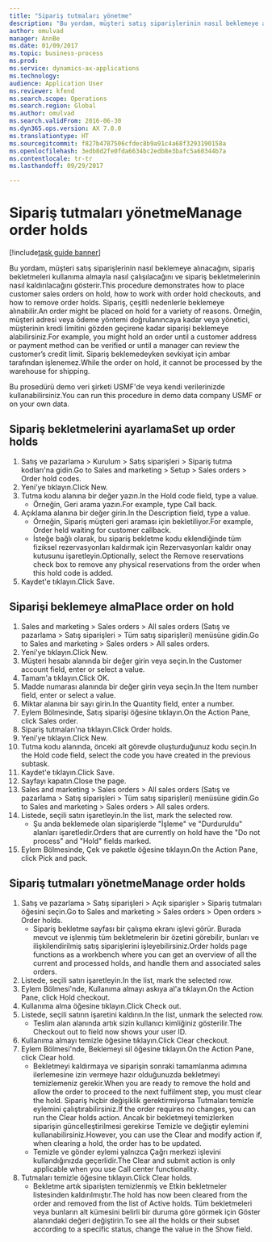 ```yaml
--- 
title: "Sipariş tutmaları yönetme"
description: "Bu yordam, müşteri satış siparişlerinin nasıl beklemeye alınacağını, sipariş bekletmeleri kullanıma almayla nasıl çalışılacağını ve sipariş bekletmelerinin nasıl kaldırılacağını gösterir."
author: omulvad
manager: AnnBe
ms.date: 01/09/2017
ms.topic: business-process
ms.prod: 
ms.service: dynamics-ax-applications
ms.technology: 
audience: Application User
ms.reviewer: kfend
ms.search.scope: Operations
ms.search.region: Global
ms.author: omulvad
ms.search.validFrom: 2016-06-30
ms.dyn365.ops.version: AX 7.0.0
ms.translationtype: HT
ms.sourcegitcommit: f827b4787506cfdec8b9a91c4a68f3293190158a
ms.openlocfilehash: 3edb8d2fe0fda6634bc2edb8e3bafc5a60344b7a
ms.contentlocale: tr-tr
ms.lasthandoff: 09/29/2017

---
```

# <a name="manage-order-holds"></a><span data-ttu-id="88b28-103">Sipariş tutmaları yönetme</span><span class="sxs-lookup"><span data-stu-id="88b28-103">Manage order holds</span></span>

[!include[task guide banner](../../includes/task-guide-banner.md)]

<span data-ttu-id="88b28-104">Bu yordam, müşteri satış siparişlerinin nasıl beklemeye alınacağını, sipariş bekletmeleri kullanıma almayla nasıl çalışılacağını ve sipariş bekletmelerinin nasıl kaldırılacağını gösterir.</span><span class="sxs-lookup"><span data-stu-id="88b28-104">This procedure demonstrates how to place customer sales orders on hold, how to work with order hold checkouts, and how to remove order holds.</span></span> <span data-ttu-id="88b28-105">Sipariş, çeşitli nedenlerle beklemeye alınabilir.</span><span class="sxs-lookup"><span data-stu-id="88b28-105">An order might be placed on hold for a variety of reasons.</span></span> <span data-ttu-id="88b28-106">Örneğin, müşteri adresi veya ödeme yöntemi doğrulanıncaya kadar veya yönetici, müşterinin kredi limitini gözden geçirene kadar siparişi beklemeye alabilirsiniz.</span><span class="sxs-lookup"><span data-stu-id="88b28-106">For example, you might hold an order until a customer address or payment method can be verified or until a manager can review the customer’s credit limit.</span></span> <span data-ttu-id="88b28-107">Sipariş beklemedeyken sevkiyat için ambar tarafından işlenemez.</span><span class="sxs-lookup"><span data-stu-id="88b28-107">While the order on hold, it cannot be processed by the warehouse for shipping.</span></span> 

<span data-ttu-id="88b28-108">Bu prosedürü demo veri şirketi USMF'de veya kendi verilerinizde kullanabilirsiniz.</span><span class="sxs-lookup"><span data-stu-id="88b28-108">You can run this procedure in demo data company USMF or on your own data.</span></span>


## <a name="set-up-order-holds"></a><span data-ttu-id="88b28-109">Sipariş bekletmelerini ayarlama</span><span class="sxs-lookup"><span data-stu-id="88b28-109">Set up order holds</span></span>
1. <span data-ttu-id="88b28-110">Satış ve pazarlama > Kurulum > Satış siparişleri > Sipariş tutma kodları'na gidin.</span><span class="sxs-lookup"><span data-stu-id="88b28-110">Go to Sales and marketing > Setup > Sales orders > Order hold codes.</span></span>
2. <span data-ttu-id="88b28-111">Yeni'ye tıklayın.</span><span class="sxs-lookup"><span data-stu-id="88b28-111">Click New.</span></span>
3. <span data-ttu-id="88b28-112">Tutma kodu alanına bir değer yazın.</span><span class="sxs-lookup"><span data-stu-id="88b28-112">In the Hold code field, type a value.</span></span>
    * <span data-ttu-id="88b28-113">Örneğin, Geri arama yazın.</span><span class="sxs-lookup"><span data-stu-id="88b28-113">For example, type Call back.</span></span>  
4. <span data-ttu-id="88b28-114">Açıklama alanına bir değer girin.</span><span class="sxs-lookup"><span data-stu-id="88b28-114">In the Description field, type a value.</span></span>
    * <span data-ttu-id="88b28-115">Örneğin, Sipariş müşteri geri araması için bekletiliyor.</span><span class="sxs-lookup"><span data-stu-id="88b28-115">For example, Order held waiting for customer callback.</span></span>  
    * <span data-ttu-id="88b28-116">İsteğe bağlı olarak, bu sipariş bekletme kodu eklendiğinde tüm fiziksel rezervasyonları kaldırmak için Rezervasyonları kaldır onay kutusunu işaretleyin.</span><span class="sxs-lookup"><span data-stu-id="88b28-116">Optionally, select the Remove reservations check box to remove any physical reservations from the order when this hold code is added.</span></span>  
5. <span data-ttu-id="88b28-117">Kaydet'e tıklayın.</span><span class="sxs-lookup"><span data-stu-id="88b28-117">Click Save.</span></span>

## <a name="place-order-on-hold"></a><span data-ttu-id="88b28-118">Siparişi beklemeye alma</span><span class="sxs-lookup"><span data-stu-id="88b28-118">Place order on hold</span></span>
1. <span data-ttu-id="88b28-119">Sales and marketing > Sales orders > All sales orders (Satış ve pazarlama > Satış siparişleri > Tüm satış siparişleri) menüsüne gidin.</span><span class="sxs-lookup"><span data-stu-id="88b28-119">Go to Sales and marketing > Sales orders > All sales orders.</span></span>
2. <span data-ttu-id="88b28-120">Yeni'ye tıklayın.</span><span class="sxs-lookup"><span data-stu-id="88b28-120">Click New.</span></span>
3. <span data-ttu-id="88b28-121">Müşteri hesabı alanında bir değer girin veya seçin.</span><span class="sxs-lookup"><span data-stu-id="88b28-121">In the Customer account field, enter or select a value.</span></span>
4. <span data-ttu-id="88b28-122">Tamam'a tıklayın.</span><span class="sxs-lookup"><span data-stu-id="88b28-122">Click OK.</span></span>
5. <span data-ttu-id="88b28-123">Madde numarası alanında bir değer girin veya seçin.</span><span class="sxs-lookup"><span data-stu-id="88b28-123">In the Item number field, enter or select a value.</span></span>
6. <span data-ttu-id="88b28-124">Miktar alanına bir sayı girin.</span><span class="sxs-lookup"><span data-stu-id="88b28-124">In the Quantity field, enter a number.</span></span>
7. <span data-ttu-id="88b28-125">Eylem Bölmesinde, Satış siparişi öğesine tıklayın.</span><span class="sxs-lookup"><span data-stu-id="88b28-125">On the Action Pane, click Sales order.</span></span>
8. <span data-ttu-id="88b28-126">Sipariş tutmaları'na tıklayın.</span><span class="sxs-lookup"><span data-stu-id="88b28-126">Click Order holds.</span></span>
9. <span data-ttu-id="88b28-127">Yeni'ye tıklayın.</span><span class="sxs-lookup"><span data-stu-id="88b28-127">Click New.</span></span>
10. <span data-ttu-id="88b28-128">Tutma kodu alanında, önceki alt görevde oluşturduğunuz kodu seçin.</span><span class="sxs-lookup"><span data-stu-id="88b28-128">In the Hold code field, select the code you have created in the previous subtask.</span></span>
11. <span data-ttu-id="88b28-129">Kaydet'e tıklayın.</span><span class="sxs-lookup"><span data-stu-id="88b28-129">Click Save.</span></span>
12. <span data-ttu-id="88b28-130">Sayfayı kapatın.</span><span class="sxs-lookup"><span data-stu-id="88b28-130">Close the page.</span></span>
13. <span data-ttu-id="88b28-131">Sales and marketing > Sales orders > All sales orders (Satış ve pazarlama > Satış siparişleri > Tüm satış siparişleri) menüsüne gidin.</span><span class="sxs-lookup"><span data-stu-id="88b28-131">Go to Sales and marketing > Sales orders > All sales orders.</span></span>
14. <span data-ttu-id="88b28-132">Listede, seçili satırı işaretleyin.</span><span class="sxs-lookup"><span data-stu-id="88b28-132">In the list, mark the selected row.</span></span>
    * <span data-ttu-id="88b28-133">Şu anda beklemede olan siparişlerde "İşleme" ve "Durduruldu" alanları işaretledir.</span><span class="sxs-lookup"><span data-stu-id="88b28-133">Orders that are currently on hold have the "Do not process" and "Hold" fields marked.</span></span>    
15. <span data-ttu-id="88b28-134">Eylem Bölmesinde, Çek ve paketle öğesine tıklayın.</span><span class="sxs-lookup"><span data-stu-id="88b28-134">On the Action Pane, click Pick and pack.</span></span>

## <a name="manage-order-holds"></a><span data-ttu-id="88b28-135">Sipariş tutmaları yönetme</span><span class="sxs-lookup"><span data-stu-id="88b28-135">Manage order holds</span></span>
1. <span data-ttu-id="88b28-136">Satış ve pazarlama > Satış siparişleri > Açık siparişler > Sipariş tutmaları öğesini seçin.</span><span class="sxs-lookup"><span data-stu-id="88b28-136">Go to Sales and marketing > Sales orders > Open orders > Order holds.</span></span>
    * <span data-ttu-id="88b28-137">Sipariş bekletme sayfası bir çalışma ekranı işlevi görür. Burada mevcut ve işlenmiş tüm bekletmelerin bir özetini görebilir, bunları ve ilişkilendirilmiş satış siparişlerini işleyebilirsiniz.</span><span class="sxs-lookup"><span data-stu-id="88b28-137">Order holds page functions as a workbench where you can get an overview of all the current and processed holds, and handle them and associated sales orders.</span></span>      
2. <span data-ttu-id="88b28-138">Listede, seçili satırı işaretleyin.</span><span class="sxs-lookup"><span data-stu-id="88b28-138">In the list, mark the selected row.</span></span>
3. <span data-ttu-id="88b28-139">Eylem Bölmesi'nde, Kullanıma almayı askıya al'a tıklayın.</span><span class="sxs-lookup"><span data-stu-id="88b28-139">On the Action Pane, click Hold checkout.</span></span>
4. <span data-ttu-id="88b28-140">Kullanıma alma öğesine tıklayın.</span><span class="sxs-lookup"><span data-stu-id="88b28-140">Click Check out.</span></span>
5. <span data-ttu-id="88b28-141">Listede, seçili satırın işaretini kaldırın.</span><span class="sxs-lookup"><span data-stu-id="88b28-141">In the list, unmark the selected row.</span></span>
    * <span data-ttu-id="88b28-142">Teslim alan alanında artık sizin kullanıcı kimliğiniz gösterilir.</span><span class="sxs-lookup"><span data-stu-id="88b28-142">The Checkout out to field now shows your user ID.</span></span>   
6. <span data-ttu-id="88b28-143">Kullanıma almayı temizle öğesine tıklayın.</span><span class="sxs-lookup"><span data-stu-id="88b28-143">Click Clear checkout.</span></span>
7. <span data-ttu-id="88b28-144">Eylem Bölmesi'nde, Beklemeyi sil öğesine tıklayın.</span><span class="sxs-lookup"><span data-stu-id="88b28-144">On the Action Pane, click Clear hold.</span></span>
    * <span data-ttu-id="88b28-145">Bekletmeyi kaldırmaya ve siparişin sonraki tamamlanma adımına ilerlemesine izin vermeye hazır olduğunuzda bekletmeyi temizlemeniz gerekir.</span><span class="sxs-lookup"><span data-stu-id="88b28-145">When you are ready to remove the hold and allow the order to proceed to the next fulfilment step, you must clear the hold.</span></span> <span data-ttu-id="88b28-146">Sipariş hiçbir değişiklik gerektirmiyorsa Tutmaları temizle eylemini çalıştırabilirsiniz.</span><span class="sxs-lookup"><span data-stu-id="88b28-146">If the order requires no changes, you can run the Clear holds action.</span></span> <span data-ttu-id="88b28-147">Ancak bir bekletmeyi temizlerken siparişin güncelleştirilmesi gerekirse Temizle ve değiştir eylemini kullanabilirsiniz.</span><span class="sxs-lookup"><span data-stu-id="88b28-147">However, you can use the Clear and modify action if, when clearing a hold, the order has to be updated.</span></span>      
    * <span data-ttu-id="88b28-148">Temizle ve gönder eylemi yalnızca Çağrı merkezi işlevini kullandığınızda geçerlidir.</span><span class="sxs-lookup"><span data-stu-id="88b28-148">The Clear and submit action is only applicable when you use Call center functionality.</span></span>  
8. <span data-ttu-id="88b28-149">Tutmaları temizle öğesine tıklayın.</span><span class="sxs-lookup"><span data-stu-id="88b28-149">Click Clear holds.</span></span>
    * <span data-ttu-id="88b28-150">Bekletme artık siparişten temizlenmiş ve Etkin bekletmeler listesinden kaldırılmıştır.</span><span class="sxs-lookup"><span data-stu-id="88b28-150">The hold has now been cleared from the order and removed from the list of Active holds.</span></span> <span data-ttu-id="88b28-151">Tüm bekletmeleri veya bunların alt kümesini belirli bir duruma göre görmek için Göster alanındaki değeri değiştirin.</span><span class="sxs-lookup"><span data-stu-id="88b28-151">To see all the holds or their subset according to a specific status, change the value in the Show field.</span></span>     



